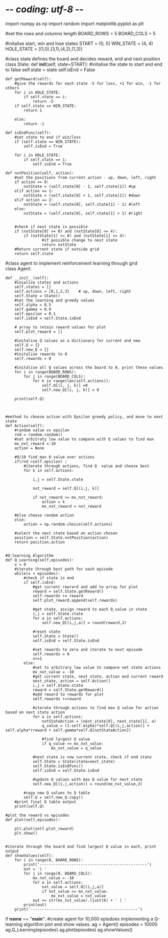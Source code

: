 # -*- coding: utf-8 -*-

import numpy as np
import random
import matplotlib.pyplot as plt



#set the rows and columns length
BOARD_ROWS = 5
BOARD_COLS = 5

#initalise start, win and lose states
START = (0, 0)
WIN_STATE = (4, 4)
HOLE_STATE = [(1,0),(3,1),(4,2),(1,3)]

#class state defines the board and decides reward, end and next position
class State:
    def __init__(self, state=START):
        #initalise the state to start and end to false
        self.state = state
        self.isEnd = False        

    def getReward(self):
        #give the rewards for each state -5 for loss, +1 for win, -1 for others
        for i in HOLE_STATE:
            if self.state == i:
                return -5
        if self.state == WIN_STATE:
            return 1       
        
        else:
            return -1

    def isEndFunc(self):
        #set state to end if win/loss
        if (self.state == WIN_STATE):
            self.isEnd = True
            
        for i in HOLE_STATE:
            if self.state == i:
                self.isEnd = True

    def nxtPosition(self, action):     
        #set the positions from current action - up, down, left, right
        if action == 0:                
            nxtState = (self.state[0] - 1, self.state[1]) #up             
        elif action == 1:
            nxtState = (self.state[0] + 1, self.state[1]) #down
        elif action == 2:
            nxtState = (self.state[0], self.state[1] - 1) #left
        else:
            nxtState = (self.state[0], self.state[1] + 1) #right


        #check if next state is possible
        if (nxtState[0] >= 0) and (nxtState[0] <= 4):
            if (nxtState[1] >= 0) and (nxtState[1] <= 4):    
                    #if possible change to next state                
                    return nxtState 
        #Return current state if outside grid     
        return self.state 



        
#class agent to implement reinforcement learning through grid  
class Agent:

    def __init__(self):
        #inialise states and actions 
        self.states = []
        self.actions = [0,1,2,3]    # up, down, left, right
        self.State = State()
        #set the learning and greedy values
        self.alpha = 0.5
        self.gamma = 0.9
        self.epsilon = 0.1
        self.isEnd = self.State.isEnd

        # array to retain reward values for plot
        self.plot_reward = []
        
        #initalise Q values as a dictionary for current and new
        self.Q = {}
        self.new_Q = {}
        #initalise rewards to 0
        self.rewards = 0
        
        #initalise all Q values across the board to 0, print these values
        for i in range(BOARD_ROWS):
            for j in range(BOARD_COLS):
                for k in range(len(self.actions)):
                    self.Q[(i, j, k)] =0
                    self.new_Q[(i, j, k)] = 0
        
        print(self.Q)
        
    

    #method to choose action with Epsilon greedy policy, and move to next state
    def Action(self):
        #random value vs epsilon
        rnd = random.random()
        #set arbitraty low value to compare with Q values to find max
        mx_nxt_reward =-10
        action = None
        
        #9/10 find max Q value over actions 
        if(rnd >self.epsilon) :
            #iterate through actions, find Q  value and choose best 
            for k in self.actions:
                
                i,j = self.State.state
                
                nxt_reward = self.Q[(i,j, k)]
                
                if nxt_reward >= mx_nxt_reward:
                    action = k
                    mx_nxt_reward = nxt_reward
                    
        #else choose random action
        else:
            action = np.random.choice(self.actions)
        
        #select the next state based on action chosen
        position = self.State.nxtPosition(action)
        return position,action
    
    
    #Q-learning Algorithm
    def Q_Learning(self,episodes):
        x = 0
        #iterate through best path for each episode
        while(x < episodes):
            #check if state is end
            if self.isEnd:
                #get current rewrard and add to array for plot
                reward = self.State.getReward()
                self.rewards += reward
                self.plot_reward.append(self.rewards)
                
                #get state, assign reward to each Q_value in state
                i,j = self.State.state
                for a in self.actions:
                    self.new_Q[(i,j,a)] = round(reward,3)
                    
                #reset state
                self.State = State()
                self.isEnd = self.State.isEnd
                
                #set rewards to zero and iterate to next episode
                self.rewards = 0
                x+=1
            else:
                #set to arbitrary low value to compare net state actions
                mx_nxt_value = -10
                #get current state, next state, action and current reward
                next_state, action = self.Action()
                i,j = self.State.state
                reward = self.State.getReward()
                #add reward to rewards for plot
                self.rewards +=reward
                
                #iterate through actions to find max Q value for action based on next state action
                for a in self.actions:
                    nxtStateAction = (next_state[0], next_state[1], a)
                    q_value = (1-self.alpha)*self.Q[(i,j,action)] + self.alpha*(reward + self.gamma*self.Q[nxtStateAction])
                
                    #find largest Q value
                    if q_value >= mx_nxt_value:
                        mx_nxt_value = q_value
                
                #next state is now current state, check if end state
                self.State = State(state=next_state)
                self.State.isEndFunc()
                self.isEnd = self.State.isEnd
                
                #update Q values with max Q value for next state
                self.new_Q[(i,j,action)] = round(mx_nxt_value,3)
            
            #copy new Q values to Q table
            self.Q = self.new_Q.copy()
        #print final Q table output
        print(self.Q)
        
    #plot the reward vs episodes
    def plot(self,episodes):
        
        plt.plot(self.plot_reward)
        plt.show()
        
        
    #iterate through the board and find largest Q value in each, print output
    def showValues(self):
        for i in range(0, BOARD_ROWS):
            print('-----------------------------------------------')
            out = '| '
            for j in range(0, BOARD_COLS):
                mx_nxt_value = -10
                for a in self.actions:
                    nxt_value = self.Q[(i,j,a)]
                    if nxt_value >= mx_nxt_value:
                        mx_nxt_value = nxt_value
                out += str(mx_nxt_value).ljust(6) + ' | '
            print(out)
        print('-----------------------------------------------')
        
    
        
if __name__ == "__main__":
    #create agent for 10,000 episdoes implementing a Q-learning algorithm plot and show values.
    ag = Agent()
    episodes = 10000
    ag.Q_Learning(episodes)
    ag.plot(episodes)
    ag.showValues()
